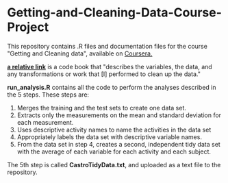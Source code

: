 # Getting-and-Cleaning-Data-Course-Project
This repository contains .R files and documentation files for the course "Getting and Cleaning data", available on <a href="https://www.coursera.org/">Coursera.</a>

<b>[a relative link](CodeBook.md)</b> is a code book that "describes the variables, the data, and any transformations or work that [I] performed to clean up the data."

<b>run_analysis.R</b> contains all the code to perform the analyses described in the 5 steps. These steps are:

1. Merges the training and the test sets to create one data set.
2. Extracts only the measurements on the mean and standard deviation for each measurement.
3. Uses descriptive activity names to name the activities in the data set
4. Appropriately labels the data set with descriptive variable names.
5. From the data set in step 4, creates a second, independent tidy data set with the average of each variable for each activity and each subject.

The 5th step is called <b>CastroTidyData.txt</b>, and uploaded as a text file to the repository.
